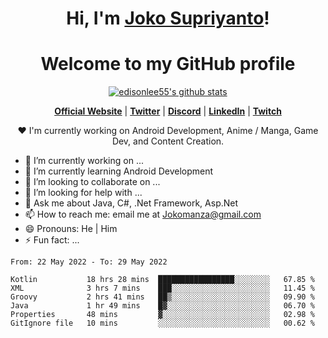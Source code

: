 <h1 align="center">Hi, I'm <a href="https://www.google.com">Joko Supriyanto</a>!</h1>
<h1 align="center">Welcome to my GitHub profile</h1>

<p align="center">
  <a href="https://github.com/jokomanza"><img src="https://github-readme-stats.vercel.app/api?username=jokomanza&hide_border=true&show_icons=true" alt="edisonlee55's github stats"></a>
</p>

<p align="center">
  <strong><a href="https://www.google.com">Official Website</a></strong> |
  <strong><a href="https://twitter.com/jokomanza">Twitter</a></strong> |
  <strong><a href="https://discord.gg/nYXzaUS">Discord</a></strong> |
  <strong><a href="https://www.linkedin.com/in/jokomanza">LinkedIn</a></strong> |
  <strong><a href="https://www.twitch.tv/jokomanza">Twitch</a></strong>
</p>

<p align="center">❤ I'm currently working on Android Development, Anime / Manga, Game Dev, and Content Creation.</p>

- 🔭 I’m currently working on ...
- 🌱 I’m currently learning Android Development
- 👯 I’m looking to collaborate on ...
- 🤔 I’m looking for help with ...
- 💬 Ask me about Java, C#, .Net Framework, Asp.Net
- 📫 How to reach me: email me at Jokomanza@gmail.com
- 😄 Pronouns: He | Him
- ⚡ Fun fact: ...

<!--START_SECTION:waka-->

```text
From: 22 May 2022 - To: 29 May 2022

Kotlin           18 hrs 28 mins  █████████████████░░░░░░░░   67.85 %
XML              3 hrs 7 mins    ███░░░░░░░░░░░░░░░░░░░░░░   11.45 %
Groovy           2 hrs 41 mins   ██▒░░░░░░░░░░░░░░░░░░░░░░   09.90 %
Java             1 hr 49 mins    █▓░░░░░░░░░░░░░░░░░░░░░░░   06.70 %
Properties       48 mins         ▓░░░░░░░░░░░░░░░░░░░░░░░░   02.98 %
GitIgnore file   10 mins         ░░░░░░░░░░░░░░░░░░░░░░░░░   00.62 %
```

<!--END_SECTION:waka-->
